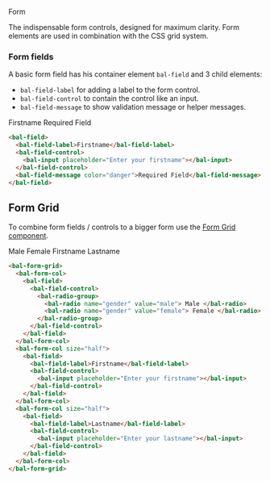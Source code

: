 <bal-doc-banner id="overview" subtitle="Guides">Form</bal-doc-banner>

<bal-doc-lead>
The indispensable form controls, designed for maximum clarity.
Form elements are used in combination with the CSS grid system.
</bal-doc-lead>

### Form fields

A basic form field has his container element `bal-field` and 3 child elements:

- `bal-field-label` for adding a label to the form control.
- `bal-field-control` to contain the control like an input.
- `bal-field-message` to show validation message or helper messages.

<bal-doc-preview>
  <bal-field class="column is-full py-none">
    <bal-field-label>Firstname</bal-field-label>
    <bal-field-control>
      <bal-input placeholder="Enter your firstname"></bal-input>
    </bal-field-control>
    <bal-field-message color="danger">Required Field</bal-field-message>
  </bal-field>
</bal-doc-preview>

```html
<bal-field>
  <bal-field-label>Firstname</bal-field-label>
  <bal-field-control>
    <bal-input placeholder="Enter your firstname"></bal-input>
  </bal-field-control>
  <bal-field-message color="danger">Required Field</bal-field-message>
</bal-field>
```

## Form Grid

To combine form fields / controls to a bigger form use the [Form Grid component](?path=/docs/components-form-form-grid--basic).

<bal-doc-preview>
  <form className="has-background-white">
    <bal-form-grid>
      <bal-form-col>
        <bal-field>
          <bal-field-control>
            <bal-radio-group>
              <bal-radio name="gender" value="male">
                Male
              </bal-radio>
              <bal-radio name="gender" value="female">
                Female
              </bal-radio>
            </bal-radio-group>
          </bal-field-control>
        </bal-field>
      </bal-form-col>
      <bal-form-col size="half">
        <bal-field>
          <bal-field-label>Firstname</bal-field-label>
          <bal-field-control>
            <bal-input placeholder="Enter your firstname"></bal-input>
          </bal-field-control>
        </bal-field>
      </bal-form-col>
      <bal-form-col size="half">
        <bal-field>
          <bal-field-label>Lastname</bal-field-label>
          <bal-field-control>
            <bal-input placeholder="Enter your lastname"></bal-input>
          </bal-field-control>
        </bal-field>
      </bal-form-col>
    </bal-form-grid>
  </form>
</bal-doc-preview>

```html
<bal-form-grid>
  <bal-form-col>
    <bal-field>
      <bal-field-control>
        <bal-radio-group>
          <bal-radio name="gender" value="male"> Male </bal-radio>
          <bal-radio name="gender" value="female"> Female </bal-radio>
        </bal-radio-group>
      </bal-field-control>
    </bal-field>
  </bal-form-col>
  <bal-form-col size="half">
    <bal-field>
      <bal-field-label>Firstname</bal-field-label>
      <bal-field-control>
        <bal-input placeholder="Enter your firstname"></bal-input>
      </bal-field-control>
    </bal-field>
  </bal-form-col>
  <bal-form-col size="half">
    <bal-field>
      <bal-field-label>Lastname</bal-field-label>
      <bal-field-control>
        <bal-input placeholder="Enter your lastname"></bal-input>
      </bal-field-control>
    </bal-field>
  </bal-form-col>
</bal-form-grid>
```
